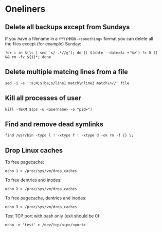 # Oneliners

## Delete all backups except from Sundays

If you have a filename in a `YYYYMMDD-<something>` format you can delete all the files
except (for example) Sunday:

```
for i in $(ls | sed 's/-.*//g'); do [[ $(date --date=$i +'%w') != 0 ]] && rm -fv ${i}*; done
```

## Delete multiple matcing lines from a file

```
sed -i -e ':a;N;$!ba;s/line1 match\nline2 match\n//' file
```

## Kill all processes of user

```
kill -TERM $(ps -u <username> -o "pid=")
```

## Find and remove dead symlinks

```
find /usr/bin -type l ! -xtype f ! -xtype d -ok rm -f {} \;
```


## Drop Linux caches

To free pagecache:

```
echo 1 > /proc/sys/vm/drop_caches
```

To free dentries and inodes:

```
echo 2 > /proc/sys/vm/drop_caches
```

To free pagecache, dentries and inodes:

```
echo 3 > /proc/sys/vm/drop_caches
```

Test TCP port with bash only (exit should be 0):

```
echo -e 'test' > /dev/tcp/<ip>/<port>
```
